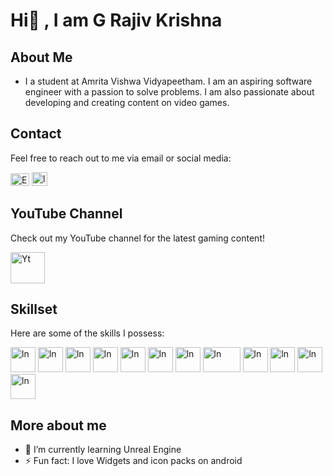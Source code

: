 # Hi👋 , I am G Rajiv Krishna 

## About Me
- I a student at Amrita Vishwa Vidyapeetham. I am an aspiring software engineer with a passion to solve problems. I am also passionate about developing and creating content on video games.

## Contact

Feel free to reach out to me via email or social media:

<a href="mailto:rajivkrishnag04@gmail.com"><img src="https://www.freepnglogos.com/uploads/gmail-email-logo-png-16.png" alt="Email" width="30" height="20"></a>
<a href="https://www.linkedin.com/in/rajiv-krishna-g"><img src="https://upload.wikimedia.org/wikipedia/commons/c/ca/LinkedIn_logo_initials.png" alt="ln" width="25" height="22"></a>

## YouTube Channel

Check out my YouTube channel for the latest gaming content!


<a href="https://www.linkedin.com/in/rajiv-krishna-g"><img src="https://cdn3.iconfinder.com/data/icons/social-network-30/512/social-06-1024.png" alt="Yt" width="55" height="50"></a>

## Skillset

Here are some of the skills I possess:

<a href="https://www.python.org/"><img src="https://clipart-library.com/images_k/python-logo-transparent/python-logo-transparent-4.png" alt="ln" width="40" height="40"></a>
<a href="https://en.wikipedia.org/wiki/C_(programming_language"><img src="https://upload.wikimedia.org/wikipedia/commons/1/19/C_Logo.png" alt="ln" width="40" height="40"></a>
<a href="https://www.java.com/"><img src="https://pic.onlinewebfonts.com/thumbnails/animations_385635.svg" alt="ln" width="40" height="40"></a>
<a href="https://en.wikipedia.org/wiki/C%2B%2B"><img src="https://upload.wikimedia.org/wikipedia/commons/thumb/3/32/C%2B%2B_logo.png/800px-C%2B%2B_logo.png?20210422185554" alt="ln" width="40" height="40"></a> 
<a href="https://developer.mozilla.org/en-US/docs/Web/JavaScript"><img src="https://upload.wikimedia.org/wikipedia/commons/thumb/6/6a/JavaScript-logo.png/900px-JavaScript-logo.png" alt="ln" width="40" height="40"></a> 
<a href="https://developer.mozilla.org/en-US/docs/Web/HTML"><img src="https://upload.wikimedia.org/wikipedia/commons/thumb/6/61/HTML5_logo_and_wordmark.svg/180px-HTML5_logo_and_wordmark.svg.png" alt="ln" width="40" height="40"></a> 
<a href="https://developer.mozilla.org/en-US/docs/Web/CSS"><img src="https://upload.wikimedia.org/wikipedia/commons/thumb/d/d5/CSS3_logo_and_wordmark.svg/180px-CSS3_logo_and_wordmark.svg.png" alt="ln" width="40" height="40"></a> 
<a href="https://www.mysql.com/"><img src="https://upload.wikimedia.org/wikipedia/en/thumb/d/dd/MySQL_logo.svg/150px-MySQL_logo.svg.png" alt="ln" width="60" height="40"></a> 
<a href="https://www.vegascreativesoftware.com/us/"><img src="https://upload.wikimedia.org/wikipedia/commons/thumb/2/2d/Vegas_Pro_19.svg/192px-Vegas_Pro_19.svg.png" alt="ln" width="40" height="40"></a> 
<a href="https://www.adobe.com/products/photoshop.html"><img src="https://upload.wikimedia.org/wikipedia/commons/thumb/a/af/Adobe_Photoshop_CC_icon.svg/180px-Adobe_Photoshop_CC_icon.svg.png" alt="ln" width="40" height="40"></a> 
<a href="https://www.adobe.com/products/premiere.html"><img src="https://upload.wikimedia.org/wikipedia/commons/thumb/4/40/Adobe_Premiere_Pro_CC_icon.svg/180px-Adobe_Premiere_Pro_CC_icon.svg.png" alt="ln" width="40" height="40"></a> 
<a href="https://obsproject.com/"><img src="https://upload.wikimedia.org/wikipedia/commons/thumb/d/d3/OBS_Studio_Logo.svg/180px-OBS_Studio_Logo.svg.png" alt="ln" width="40" height="40"></a> 

## More about me
- 🌱 I’m currently learning Unreal Engine
- ⚡ Fun fact: I love Widgets and icon packs on android 

<!---
GRajivKrishna/GRajivKrishna is a ✨ special ✨ repository because its `README.md` (this file) appears on your GitHub profile.
You can click the Preview link to take a look at your changes.
--->
